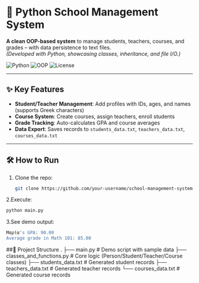 # 🏫 Python School Management System

**A clean OOP-based system** to manage students, teachers, courses, and grades – with data persistence to text files.  
*(Developed with Python, showcasing classes, inheritance, and file I/O.)*

![Python](https://img.shields.io/badge/Python-3.x-blue?logo=python)
![OOP](https://img.shields.io/badge/OOP-Classes%20%2B%20Inheritance-green)
![License](https://img.shields.io/badge/License-MIT-lightgrey)

---

## ✨ Key Features
- **Student/Teacher Management**: Add profiles with IDs, ages, and names (supports Greek characters)
- **Course System**: Create courses, assign teachers, enroll students
- **Grade Tracking**: Auto-calculates GPA and course averages
- **Data Export**: Saves records to `students_data.txt`, `teachers_data.txt`, `courses_data.txt`

---

## 🛠️ How to Run
1. Clone the repo:
   ```bash
   git clone https://github.com/your-username/school-management-system.git
2.Execute: 
   ```bash
   python main.py
   ```
3.See demo output:
```bash
Μαρία's GPA: 90.00
Average grade in Math 101: 85.00
```


##📂 Project Structure
.
├── main.py                     # Demo script with sample data
├── classes_and_functions.py    # Core logic (Person/Student/Teacher/Course classes)
├── students_data.txt           # Generated student records
├── teachers_data.txt           # Generated teacher records
└── courses_data.txt            # Generated course records

